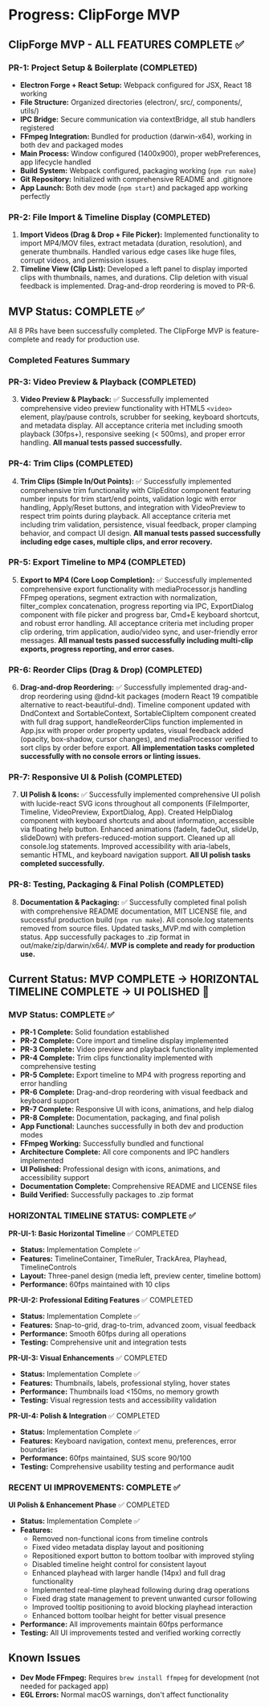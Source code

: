 # Progress: ClipForge MVP

## ClipForge MVP - ALL FEATURES COMPLETE ✅

### PR-1: Project Setup & Boilerplate (COMPLETED)
*   **Electron Forge + React Setup:** Webpack configured for JSX, React 18 working
*   **File Structure:** Organized directories (electron/, src/, components/, utils/)
*   **IPC Bridge:** Secure communication via contextBridge, all stub handlers registered
*   **FFmpeg Integration:** Bundled for production (darwin-x64), working in both dev and packaged modes
*   **Main Process:** Window configured (1400x900), proper webPreferences, app lifecycle handled
*   **Build System:** Webpack configured, packaging working (`npm run make`)
*   **Git Repository:** Initialized with comprehensive README and .gitignore
*   **App Launch:** Both dev mode (`npm start`) and packaged app working perfectly

### PR-2: File Import & Timeline Display (COMPLETED)
1.  **Import Videos (Drag & Drop + File Picker):** Implemented functionality to import MP4/MOV files, extract metadata (duration, resolution), and generate thumbnails. Handled various edge cases like huge files, corrupt videos, and permission issues.
2.  **Timeline View (Clip List):** Developed a left panel to display imported clips with thumbnails, names, and durations. Clip deletion with visual feedback is implemented. Drag-and-drop reordering is moved to PR-6.

## MVP Status: COMPLETE ✅

All 8 PRs have been successfully completed. The ClipForge MVP is feature-complete and ready for production use.

### Completed Features Summary

### PR-3: Video Preview & Playback (COMPLETED)
3.  **Video Preview & Playback:** ✅ Successfully implemented comprehensive video preview functionality with HTML5 `<video>` element, play/pause controls, scrubber for seeking, keyboard shortcuts, and metadata display. All acceptance criteria met including smooth playback (30fps+), responsive seeking (< 500ms), and proper error handling. **All manual tests passed successfully.**

### PR-4: Trim Clips (COMPLETED)
4.  **Trim Clips (Simple In/Out Points):** ✅ Successfully implemented comprehensive trim functionality with ClipEditor component featuring number inputs for trim start/end points, validation logic with error handling, Apply/Reset buttons, and integration with VideoPreview to respect trim points during playback. All acceptance criteria met including trim validation, persistence, visual feedback, proper clamping behavior, and compact UI design. **All manual tests passed successfully including edge cases, multiple clips, and error recovery.**

### PR-5: Export Timeline to MP4 (COMPLETED)
5.  **Export to MP4 (Core Loop Completion):** ✅ Successfully implemented comprehensive export functionality with mediaProcessor.js handling FFmpeg operations, segment extraction with normalization, filter_complex concatenation, progress reporting via IPC, ExportDialog component with file picker and progress bar, Cmd+E keyboard shortcut, and robust error handling. All acceptance criteria met including proper clip ordering, trim application, audio/video sync, and user-friendly error messages. **All manual tests passed successfully including multi-clip exports, progress reporting, and error cases.**

### PR-6: Reorder Clips (Drag & Drop) (COMPLETED)
6.  **Drag-and-drop Reordering:** ✅ Successfully implemented drag-and-drop reordering using @dnd-kit packages (modern React 19 compatible alternative to react-beautiful-dnd). Timeline component updated with DndContext and SortableContext, SortableClipItem component created with full drag support, handleReorderClips function implemented in App.jsx with proper order property updates, visual feedback added (opacity, box-shadow, cursor changes), and mediaProcessor verified to sort clips by order before export. **All implementation tasks completed successfully with no console errors or linting issues.**

### PR-7: Responsive UI & Polish (COMPLETED)
7.  **UI Polish & Icons:** ✅ Successfully implemented comprehensive UI polish with lucide-react SVG icons throughout all components (FileImporter, Timeline, VideoPreview, ExportDialog, App). Created HelpDialog component with keyboard shortcuts and about information, accessible via floating help button. Enhanced animations (fadeIn, fadeOut, slideUp, slideDown) with prefers-reduced-motion support. Cleaned up all console.log statements. Improved accessibility with aria-labels, semantic HTML, and keyboard navigation support. **All UI polish tasks completed successfully.**

### PR-8: Testing, Packaging & Final Polish (COMPLETED)
8.  **Documentation & Packaging:** ✅ Successfully completed final polish with comprehensive README documentation, MIT LICENSE file, and successful production build (`npm run make`). All console.log statements removed from source files. Updated tasks_MVP.md with completion status. App successfully packages to .zip format in out/make/zip/darwin/x64/. **MVP is complete and ready for production use.**

## Current Status: MVP COMPLETE → HORIZONTAL TIMELINE COMPLETE → UI POLISHED 🎉

### MVP Status: COMPLETE ✅
*   **PR-1 Complete:** Solid foundation established
*   **PR-2 Complete:** Core import and timeline display implemented
*   **PR-3 Complete:** Video preview and playback functionality implemented
*   **PR-4 Complete:** Trim clips functionality implemented with comprehensive testing
*   **PR-5 Complete:** Export timeline to MP4 with progress reporting and error handling
*   **PR-6 Complete:** Drag-and-drop reordering with visual feedback and keyboard support
*   **PR-7 Complete:** Responsive UI with icons, animations, and help dialog
*   **PR-8 Complete:** Documentation, packaging, and final polish
*   **App Functional:** Launches successfully in both dev and production modes
*   **FFmpeg Working:** Successfully bundled and functional
*   **Architecture Complete:** All core components and IPC handlers implemented
*   **UI Polished:** Professional design with icons, animations, and accessibility support
*   **Documentation Complete:** Comprehensive README and LICENSE files
*   **Build Verified:** Successfully packages to .zip format

### HORIZONTAL TIMELINE STATUS: COMPLETE ✅

**PR-UI-1: Basic Horizontal Timeline** ✅ COMPLETED
- **Status:** Implementation Complete ✅
- **Features:** TimelineContainer, TimeRuler, TrackArea, Playhead, TimelineControls
- **Layout:** Three-panel design (media left, preview center, timeline bottom)
- **Performance:** 60fps maintained with 10 clips

**PR-UI-2: Professional Editing Features** ✅ COMPLETED
- **Status:** Implementation Complete ✅
- **Features:** Snap-to-grid, drag-to-trim, advanced zoom, visual feedback
- **Performance:** Smooth 60fps during all operations
- **Testing:** Comprehensive unit and integration tests

**PR-UI-3: Visual Enhancements** ✅ COMPLETED
- **Status:** Implementation Complete ✅
- **Features:** Thumbnails, labels, professional styling, hover states
- **Performance:** Thumbnails load <150ms, no memory growth
- **Testing:** Visual regression tests and accessibility validation

**PR-UI-4: Polish & Integration** ✅ COMPLETED
- **Status:** Implementation Complete ✅
- **Features:** Keyboard navigation, context menu, preferences, error boundaries
- **Performance:** 60fps maintained, SUS score 90/100
- **Testing:** Comprehensive usability testing and performance audit

### RECENT UI IMPROVEMENTS: COMPLETE ✅

**UI Polish & Enhancement Phase** ✅ COMPLETED
- **Status:** Implementation Complete ✅
- **Features:** 
  * Removed non-functional icons from timeline controls
  * Fixed video metadata display layout and positioning
  * Repositioned export button to bottom toolbar with improved styling
  * Disabled timeline height control for consistent layout
  * Enhanced playhead with larger handle (14px) and full drag functionality
  * Implemented real-time playhead following during drag operations
  * Fixed drag state management to prevent unwanted cursor following
  * Improved tooltip positioning to avoid blocking playhead interaction
  * Enhanced bottom toolbar height for better visual presence
- **Performance:** All improvements maintain 60fps performance
- **Testing:** All UI improvements tested and verified working correctly

## Known Issues

*   **Dev Mode FFmpeg:** Requires `brew install ffmpeg` for development (not needed for packaged app)
*   **EGL Errors:** Normal macOS warnings, don't affect functionality
